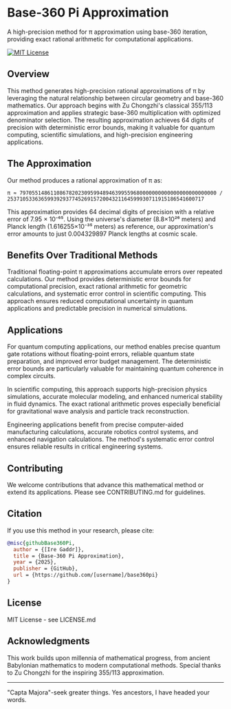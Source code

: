 # Base-360 Pi Approximation

A high-precision method for π approximation using base-360 iteration, providing exact rational arithmetic for computational applications.

[![MIT License](https://img.shields.io/badge/License-MIT-green.svg)](https://choosealicense.com/licenses/mit/)

## Overview

This method generates high-precision rational approximations of π by leveraging the natural relationship between circular geometry and base-360 mathematics. Our approach begins with Zu Chongzhi's classical 355/113 approximation and applies strategic base-360 multiplication with optimized denominator selection. The resulting approximation achieves 64 digits of precision with deterministic error bounds, making it valuable for quantum computing, scientific simulations, and high-precision engineering applications.

## The Approximation

Our method produces a rational approximation of π as:

```
π ≈ 7970551486110867820230959948946399559680000000000000000000000000 / 2537105336365993929377452691572004321164599930711915186541600717
```

This approximation provides 64 decimal digits of precision with a relative error of 7.95 × 10⁻⁶⁵. Using the universe's diameter (8.8×10²⁶ meters) and Planck length (1.616255×10⁻³⁵ meters) as reference, our approximation's error amounts to just 0.004329897 Planck lengths at cosmic scale.

## Benefits Over Traditional Methods

Traditional floating-point π approximations accumulate errors over repeated calculations. Our method provides deterministic error bounds for computational precision, exact rational arithmetic for geometric calculations, and systematic error control in scientific computing. This approach ensures reduced computational uncertainty in quantum applications and predictable precision in numerical simulations.

## Applications

For quantum computing applications, our method enables precise quantum gate rotations without floating-point errors, reliable quantum state preparation, and improved error budget management. The deterministic error bounds are particularly valuable for maintaining quantum coherence in complex circuits.

In scientific computing, this approach supports high-precision physics simulations, accurate molecular modeling, and enhanced numerical stability in fluid dynamics. The exact rational arithmetic proves especially beneficial for gravitational wave analysis and particle track reconstruction.

Engineering applications benefit from precise computer-aided manufacturing calculations, accurate robotics control systems, and enhanced navigation calculations. The method's systematic error control ensures reliable results in critical engineering systems.

## Contributing

We welcome contributions that advance this mathematical method or extend its applications. Please see CONTRIBUTING.md for guidelines.

## Citation

If you use this method in your research, please cite:

```bibtex
@misc{githubBase360Pi,
  author = {[Ire Gaddr]},
  title = {Base-360 Pi Approximation},
  year = {2025},
  publisher = {GitHub},
  url = {https://github.com/[username]/base360pi}
}
```

## License

MIT License - see LICENSE.md

## Acknowledgments

This work builds upon millennia of mathematical progress, from ancient Babylonian mathematics to modern computational methods. Special thanks to Zu Chongzhi for the inspiring 355/113 approximation.

---

"Capta Majora"-seek greater things. Yes ancestors, I have headed your words. 
